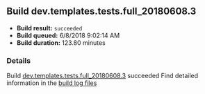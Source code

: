 ## Build dev.templates.tests.full_20180608.3
- **Build result:** `succeeded`
- **Build queued:** 6/8/2018 9:02:14 AM
- **Build duration:** 123.80 minutes
### Details
Build [dev.templates.tests.full_20180608.3](https://winappstudio.visualstudio.com/web/build.aspx?pcguid=a4ef43be-68ce-4195-a619-079b4d9834c2&builduri=vstfs%3a%2f%2f%2fBuild%2fBuild%2f25842) succeeded
Find detailed information in the [build log files](https://uwpctdiags.blob.core.windows.net/buildlogs/dev.templates.tests.full_20180608.3_logs.zip)
